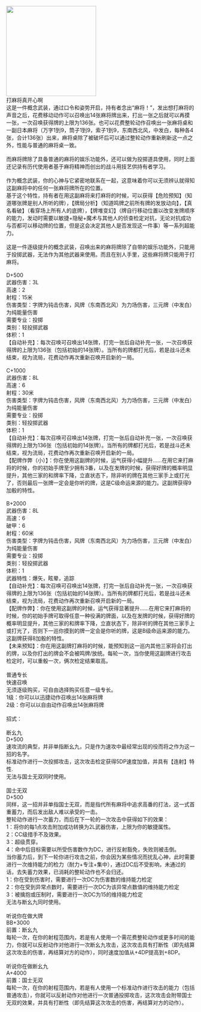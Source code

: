 <title>打麻将真开心啊</title>
<meta name="GENERATOR" content="WinCHM">
<meta http-equiv="Content-Type" content="text/html; charset=gb2312">
<br><img src="images/麻将.jpg" height="240" width="240" />
<br>打麻将真开心啊
<br>这是一件概念武装，通过口令和姿势开启，持有者念出“麻将！”，发出想打麻将的声音之后，花费移动动作可以召唤出14张麻将牌出来，打出一张之后就可以再摸一张，一次召唤获得牌的上限为136张。也可以花费整轮动作召唤出一张麻将桌和一副日本麻将（万字1到9，筒子1到9，索子1到9，东南西北风，中发白，每种各4张，合计136张）出来，麻将桌除了被破坏后可以通过整轮动作重新刷新这一点之外，性能与普通的麻将桌一致。
<br>
<br>而麻将牌除了具备普通的麻将的娱乐功能外，还可以做为投掷道具使用，同时上面还记录有历代使用者基于麻将精神而创出的战斗用技艺供持有者学习。
<br>
<br>作为概念武装，你的心神与它紧密地联系在一起，这意味着你可以无须辨认就得知这副麻将中的任何一张麻将牌所在的位置。
<br>基于这个特性，持有者在用这副麻将来打麻将的时候，可以获得【危险预知】（知道哪张牌是别人所听的牌），【牌局分析】（知道鸣牌之前所有牌的发放动向】，【真名看破】（看穿场上所有人的底牌），【牌堆变幻】（牌自行移动位置以改变发牌顺序的能力，发动时需要以敏捷+隐秘+魔术与其他人的侦查检定对抗，无论对抗成功与否都可以移动牌的位置，但是这会决定其他人是否发现这一件事）等一系列超能力。
<br>
<br>这是一件逐级提升的概念武装，召唤出来的麻将牌除了自带的娱乐功能外，只能用于投掷武器，无法作为其他武器来使用。而且在别人手里，这些麻将牌只能用于打麻将。
<br>
<br>D+500
<br>武器伤害：3L
<br>高速：2
<br>射程：15米
<br>伤害类型：字牌为钝击伤害，风牌（东南西北风）为力场伤害，三元牌（中发白）为纯能量伤害
<br>需要专业：投掷
<br>类别：轻投掷武器
<br>体积：1
<br>【自动补充】：每次召唤可召唤出14张牌，打完一张后自动补充一张，一次召唤获得牌的上限为136张（包括初始的14张牌）。当所有的牌都打光后，若是战斗还未结束，视为流局，花费动作再次重新召唤开启新的一局。
<br>
<br>C+1000
<br>武器伤害：8L
<br>高速：6
<br>射程：30米
<br>伤害类型：字牌为钝击伤害，风牌（东南西北风）为力场伤害，三元牌（中发白）为纯能量伤害
<br>需要专业：投掷
<br>类别：轻投掷武器
<br>体积：1
<br>【自动补充】：每次召唤可召唤出14张牌，打完一张后自动补充一张，一次召唤获得牌的上限为136张（包括初始的14张牌）。当所有的牌都打光后，若是战斗还未结束，视为流局，花费动作再次重新召唤开启新的一局。
<br>【配牌作弊（小）】：你在使用这副牌的时候，运气获得小幅提升……在用它来打麻将的时候，你的初始手牌至少拥有3番，以及在发牌的时候，获得好牌的概率明显提升，其他三家的和牌率下降，立直状态下，除非听的牌在其他三家手上或打光了，否则最后一张牌一定会是你听的牌，这是C级命运来源的能力。这副牌获得9加骰的特性。
<br>
<br>B+2000
<br>武器伤害：8L
<br>高速：6
<br>破甲：6
<br>射程：60米
<br>伤害类型：字牌为钝击伤害，风牌（东南西北风）为力场伤害，三元牌（中发白）为纯能量伤害
<br>需要专业：投掷
<br>类别：轻投掷武器
<br>体积：1
<br>武器特性：爆矢，眩晕，追踪
<br>【自动补充】：每次召唤可召唤出14张牌，打完一张后自动补充一张，一次召唤获得牌的上限为136张（包括初始的14张牌）。当所有的牌都打光后，若是战斗还未结束，视为流局，花费动作再次重新召唤开启新的一局。
<br>【配牌作弊】：你在使用这副牌的时候，运气获得显著提升……在用它来打麻将的时候，你的初始手牌可取得任意一种役满的牌面，以及在发牌的时候，获得好牌的概率明显提升，其他三家的和牌率下降，立直状态下，除非听的牌在其他三家手上或打光了，否则下一巡你摸到的牌一定会是你听的牌，这是B级命运来源的能力。这副牌获得8加骰的特性。
<br>【未来预知】：你在用这副牌打麻将的时候，能预知到这一巡内其他三家将会打出的牌，以及你打出的牌会不会被鸣牌/放统。每轮一次，当你使用这副牌进行攻击检定时，可以重骰一次，俩次检定结果取高。
<br>
<br>普通专长
<br>快速召唤
<br>无须逐级购买，可自由选择购买任意一级专长。  
<br>1级：你可以以迅捷动作召唤出14张麻将牌
<br>2级：你可以以自由动作召唤出14张麻将牌
<br>
<br>招式：
<br>
<br>断幺九
<br>D+500
<br>速攻流的典型，并非单指断幺九，只是作为速攻中最经常出现的役而将之作为这一招的名字。
<br>标准动作进行一次投掷攻击，这次攻击检定获得5DP速度加值，并具有【连射】特性.
<br>无法与国士无双同时使用。
<br>
<br>国士无双
<br>D+500
<br>同样，这一招并非单指国士无双，而是指代所有麻将中追求高番的打法，这一式首重蓄力，而后发出敌人难以承受的一击。
<br>整轮动作进行一次蓄力，而后在下一轮的一次攻击中获得如下的效果：
<br>1：将你的每1点攻击附加成功转换为2L武器伤害，上限为你的敏捷属性。
<br>2：CC级措手不及效果。
<br>3：超级贯穿。
<br>4：命中后目标需要以所受伤害数作为DC，进行反射豁免，失败则被击倒。
<br>当你蓄力后，到下一轮你进行攻击之前，你会因为某些情况而扰乱心神，此时需要进行一次维持能力的检力（耐力+专注+集中），通过DC后不受影响，未通过的话，去失蓄力效果，已消耗的整轮动作也不会归还。
<br>1：你在受到伤害时，需要进行一次DC为伤害数的维持能力检定
<br>2：你在受到异常点数时，需要进行一次DC为该异常点数值的维持能力检定
<br>3：被擒抱或压制时，需要进行一次DC为15的维持能力检定
<br>无法与断幺九同时使用。
<br>
<br>听说你在做大牌
<br>BB+3000
<br>前置：断幺九
<br>每轮一次，在你的射程范围内，若是有人使用一个需花费整轮动作或更多时间的能力，你就可以反射动作对他进行一次断幺九攻击，这次攻击具有打断性（即先结算这次攻击的伤害，再结算对方的动作），同时速度加值从+4DP提高到+8DP。
<br>
<br>听说你在做断幺九
<br>A+4000
<br>前置：国士无双
<br>每轮一次，在你的射程范围内，若是有人使用一个标准动作进行攻击的能力（包括普通攻击），你就可以反射动作对他进行一次普通投掷攻击，这次攻击会附带国士无双的效果，并具有打断性（即先结算这次攻击的伤害，再结算对方的动作）。